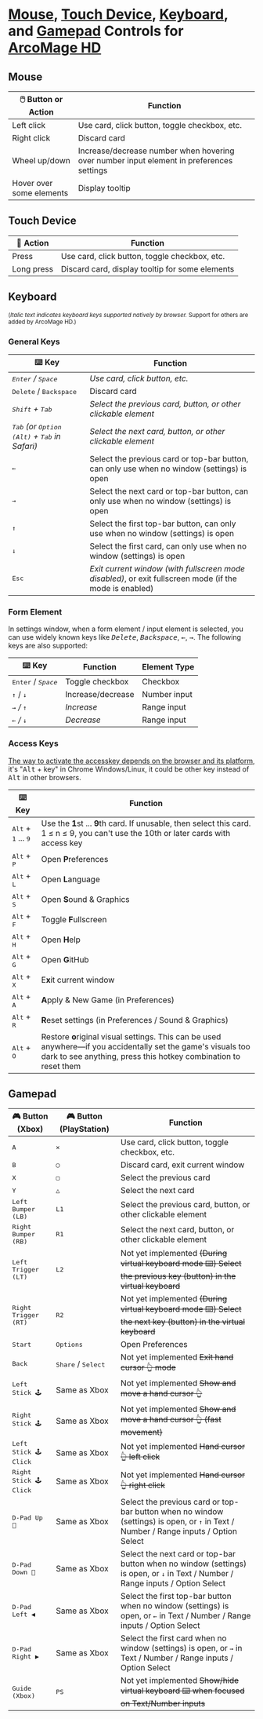 # [Mouse](#mouse), [Touch Device](#touch-device), [Keyboard](#keyboard), and [Gamepad](#gamepad) Controls for [ArcoMage HD](https://arcomage.github.io/)

## Mouse

| 🖱️ Button or Action      | Function                                                                                 |
| ------------------------ | ---------------------------------------------------------------------------------------- |
| Left click               | Use card, click button, toggle checkbox, etc.                                            |
| Right click              | Discard card                                                                             |
| Wheel up/down            | Increase/decrease number when hovering over number input element in preferences settings |
| Hover over some elements | Display tooltip                                                                          |

## Touch Device

| 📱 Action  | Function                                        |
| ---------- | ----------------------------------------------- |
| Press      | Use card, click button, toggle checkbox, etc.   |
| Long press | Discard card, display tooltip for some elements |

## Keyboard

<small>(_Italic text indicates keyboard keys supported natively by browser._ Support for others are added by ArcoMage HD.)</small>

### General Keys

| ⌨️ Key                                                                   | Function                                                                                                |
| ------------------------------------------------------------------------ | ------------------------------------------------------------------------------------------------------- |
| _<kbd>Enter</kbd> / <kbd>Space</kbd>_                                    | _Use card, click button, etc._                                                                          |
| <kbd>Delete</kbd> / <kbd>Backspace</kbd>                                 | Discard card                                                                                            |
| _<kbd>Shift</kbd> + <kbd>Tab</kbd>_                                      | _Select the previous card, button, or other clickable element_                                          |
| _<kbd>Tab</kbd> (or <kbd>Option (Alt)</kbd> + <kbd>Tab</kbd> in Safari)_ | _Select the next card, button, or other clickable element_                                              |
| <kbd>←</kbd>                                                             | Select the previous card or top-bar button, can only use when no window (settings) is open              |
| <kbd>→</kbd>                                                             | Select the next card or top-bar button, can only use when no window (settings) is open                  |
| <kbd>↑</kbd>                                                             | Select the first top-bar button, can only use when no window (settings) is open                         |
| <kbd>↓</kbd>                                                             | Select the first card, can only use when no window (settings) is open                                   |
| <kbd>Esc</kbd>                                                           | _Exit current window (with fullscreen mode disabled)_, or exit fullscreen mode (if the mode is enabled) |

### Form Element

In settings window, when a form element / input element is selected, you can use widely known keys like _<kbd>Delete</kbd>_, _<kbd>Backspace</kbd>_, _<kbd>←</kbd>_, _<kbd>→</kbd>_. The following keys are also supported:

| ⌨️ Key                                | Function          | Element Type |
| ------------------------------------- | ----------------- | ------------ |
| <kbd>Enter</kbd> / _<kbd>Space</kbd>_ | Toggle checkbox   | Checkbox     |
| <kbd>↑</kbd> / <kbd>↓</kbd>           | Increase/decrease | Number input |
| _<kbd>→</kbd> / <kbd>↑</kbd>_         | _Increase_        | Range input  |
| _<kbd>←</kbd> / <kbd>↓</kbd>_         | _Decrease_        | Range input  |

### Access Keys

[The way to activate the accesskey depends on the browser and its platform](https://developer.mozilla.org/en-US/docs/Web/HTML/Global_attributes/accesskey), it's "<kbd>Alt</kbd> + key" in Chrome Windows/Linux, it could be other key instead of <kbd>Alt</kbd> in other browsers.

| ⌨️ Key                                         | Function                                                                                                                                                                         |
| ---------------------------------------------- | -------------------------------------------------------------------------------------------------------------------------------------------------------------------------------- |
| <kbd>Alt</kbd> + <kbd>1</kbd> ... <kbd>9</kbd> | Use the **1**st ... **9**th card. If unusable, then select this card. 1 ≤ n ≤ 9, you can't use the 10th or later cards with access key                                           |
| <kbd>Alt</kbd> + <kbd>P</kbd>                  | Open **P**references                                                                                                                                                             |
| <kbd>Alt</kbd> + <kbd>L</kbd>                  | Open **L**anguage                                                                                                                                                                |
| <kbd>Alt</kbd> + <kbd>S</kbd>                  | Open **S**ound & Graphics                                                                                                                                                        |
| <kbd>Alt</kbd> + <kbd>F</kbd>                  | Toggle **F**ullscreen                                                                                                                                                            |
| <kbd>Alt</kbd> + <kbd>H</kbd>                  | Open **H**elp                                                                                                                                                                    |
| <kbd>Alt</kbd> + <kbd>G</kbd>                  | Open **G**itHub                                                                                                                                                                  |
| <kbd>Alt</kbd> + <kbd>X</kbd>                  | E**x**it current window                                                                                                                                                          |
| <kbd>Alt</kbd> + <kbd>A</kbd>                  | **A**pply & New Game (in Preferences)                                                                                                                                            |
| <kbd>Alt</kbd> + <kbd>R</kbd>                  | **R**eset settings (in Preferences / Sound & Graphics)                                                                                                                           |
| <kbd>Alt</kbd> + <kbd>O</kbd>                  | Restore **o**riginal visual settings. This can be used anywhere—if you accidentally set the game's visuals too dark to see anything, press this hotkey combination to reset them |

## Gamepad

| 🎮 Button (Xbox)                | 🎮 Button (PlayStation)              | Function                                                                                                                                      |
| ------------------------------- | ------------------------------------ | --------------------------------------------------------------------------------------------------------------------------------------------- |
| <kbd>A</kbd>                    | <kbd>✕</kbd>                         | Use card, click button, toggle checkbox, etc.                                                                                                 |
| <kbd>B</kbd>                    | <kbd>◯</kbd>                         | Discard card, exit current window                                                                                                             |
| <kbd>X</kbd>                    | <kbd>▢</kbd>                         | Select the previous card                                                                                                                      |
| <kbd>Y</kbd>                    | <kbd>△</kbd>                         | Select the next card                                                                                                                          |
| <kbd>Left Bumper (LB)</kbd>     | <kbd>L1</kbd>                        | Select the previous card, button, or other clickable element                                                                                  |
| <kbd>Right Bumper (RB)</kbd>    | <kbd>R1</kbd>                        | Select the next card, button, or other clickable element                                                                                      |
| <kbd>Left Trigger (LT)</kbd>    | <kbd>L2</kbd>                        | Not yet implemented <del>(During virtual keyboard mode ⌨️) Select the previous key (button) in the virtual keyboard</del>                     |
| <kbd>Right Trigger (RT)</kbd>   | <kbd>R2</kbd>                        | Not yet implemented <del>(During virtual keyboard mode ⌨️) Select the next key (button) in the virtual keyboard</del>                         |
| <kbd>Start</kbd>                | <kbd>Options</kbd>                   | Open Preferences                                                                                                                              |
| <kbd>Back</kbd>                 | <kbd>Share</kbd> / <kbd>Select</kbd> | Not yet implemented <del>Exit hand cursor 👆 mode</del>                                                                                       |
| <kbd>Left Stick 🕹</kbd>        | Same as Xbox                         | Not yet implemented <del>Show and move a hand cursor 👆</del>                                                                                 |
| <kbd>Right Stick 🕹</kbd>       | Same as Xbox                         | Not yet implemented <del>Show and move a hand cursor 👆 (fast movement)</del>                                                                 |
| <kbd>Left Stick 🕹 Click</kbd>  | Same as Xbox                         | Not yet implemented <del>Hand cursor 👆 left click</del>                                                                                      |
| <kbd>Right Stick 🕹 Click</kbd> | Same as Xbox                         | Not yet implemented <del>Hand cursor 👆 right click</del>                                                                                     |
| <kbd>D-Pad Up 🔼</kbd>          | Same as Xbox                         | Select the previous card or top-bar button when no window (settings) is open, or <kbd>↑</kbd> in Text / Number / Range inputs / Option Select |
| <kbd>D-Pad Down 🔽</kbd>        | Same as Xbox                         | Select the next card or top-bar button when no window (settings) is open, or <kbd>↓</kbd> in Text / Number / Range inputs / Option Select     |
| <kbd>D-Pad Left ◀️</kbd>        | Same as Xbox                         | Select the first top-bar button when no window (settings) is open, or <kbd>←</kbd> in Text / Number / Range inputs / Option Select            |
| <kbd>D-Pad Right ▶️</kbd>       | Same as Xbox                         | Select the first card when no window (settings) is open, or <kbd>→</kbd> in Text / Number / Range inputs / Option Select                      |
| <kbd>Guide (Xbox)</kbd>         | <kbd>PS</kbd>                        | Not yet implemented <del>Show/hide virtual keyboard ⌨️ when focused on Text/Number inputs</del>                                               |
